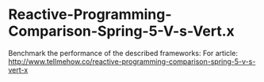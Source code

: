 # Reactive-Programming-Comparison-Spring-5-V-s-Vert.x
Benchmark the performance of the described frameworks: For article: http://www.tellmehow.co/reactive-programming-comparison-spring-5-v-s-vert-x
